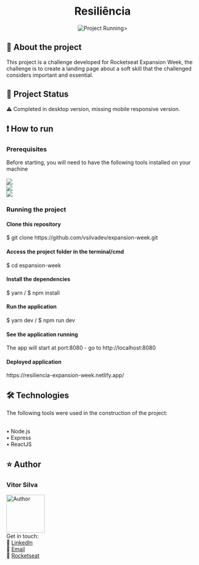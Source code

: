 <h1 align="center"><a name="title"></a>Resiliência </h1>

<div align="center">
<img src="https://github.com/vsilvadev/expansion-week/blob/main/github/resili.gif" alt="Project Running" <a name="app"></a>>
</div>

<h2>📝  About the project<a name="project_status"></a></h2>
This project is a challenge developed for Rocketseat Expansion Week, the challenge is to create a landing page about a soft skill that the challenged considers important and essential.

<h2>🚀 Project Status<a name="project_status"></a></h2>
⚠️ Completed in desktop version, missing mobile responsive version.

<h2>❗ How to run<a name="how-to"></a></h2>
<h3>Prerequisites</h3>
Before starting, you will need to have the following tools installed on your machine<br><br>
<a href="https://git-scm.com">
<img src="https://img.shields.io/static/v1?label=Install&message=GIT&color=f14e32&style=for-the-badge"/>
</a>
<br>
<a href="https://nodejs.org">
<img src="https://img.shields.io/static/v1?label=Install&message=NODE.JS&color=43853d&style=for-the-badge"/>
</a>
<br>
<a href="https://classic.yarnpkg.com/en/docs/install/#windows-stable">
<img src="https://img.shields.io/static/v1?label=Install&message=YARN&color=2188b6&style=for-the-badge"/>
</a>


<h3>Running the project</h3>
<h4>Clone this repository</h4>
$ git clone https://github.com/vsilvadev/expansion-week.git

<h4>Access the project folder in the terminal/cmd</h4>
$ cd espansion-week

<h4>Install the dependencies</h4>
$ yarn / $ npm install

<h4>Run the application</h4>
$ yarn dev / $ npm run dev

<h4>See the application running</h4>
<p>The app will start at port:8080 - go to http://localhost:8080</p>

<h4>Deployed application</h4>
<p>https://resiliencia-expansion-week.netlify.app/</p>


<h2>🛠 Technologies<a name="tech"></a></h2>
The following tools were used in the construction of the project: <br><br>

• Node.js <br>
• Express <br>
• ReactJS <br>

<h2>⭐ Author<a name="author"></a></h2>

<h3>Vitor Silva</h3> 
<img src="https://avatars3.githubusercontent.com/u/60434378?s=400&u=f3497d52861de514e8a1973fd3dce8132ed7aa8d&v=4" alt="Author" width="100" height="100">
<br>Get in touch: <br>
💼 <a href="https://www.linkedin.com/in/vitor-andre-batista-silva/">LinkedIn</a><br>
📧 <a href="mailto:vitorabsilva10@gmail.com">Email</a><br>
🚀 <a href="https://app.rocketseat.com.br/me/function">Rocketseat</a>
